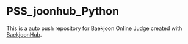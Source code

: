 # PSS_joonhub_Python
This is a auto push repository for Baekjoon Online Judge created with [BaekjoonHub](https://github.com/BaekjoonHub/BaekjoonHub).
